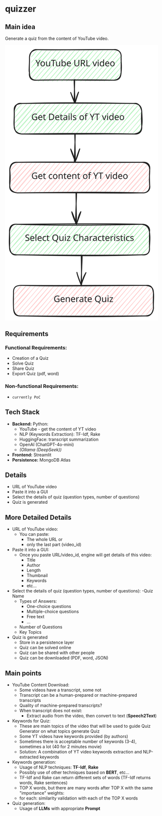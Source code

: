 # quizzer

## Main idea

Generate a quiz from the content of YouTube video.

![Idea](workflow.excalidraw.svg)

## Requirements

### Functional Requirements:

- Creation of a Quiz
- Solve Quiz
- Share Quiz
- Export Quiz (pdf, word)

### Non-functional Requirements:

- `currently PoC`

## Tech Stack

- **Backend:** Python:
  - YouTube - get the content of YT video
  - NLP (Keywords Extraction): TF-Idf, Rake
  - HuggingFace: transcript summarization
  - OpenAI (ChatGPT-4o-mini)
  - _(Ollama (DeepSeek))_
- **Frontend:** Streamlit
- **Persistence:** MongoDB Atlas

## Details

- URL of YouTube video
- Paste it into a GUI
- Select the details of quiz (question types, number of questions)
- Quiz is generated

## More Detailed Details

- URL of YouTube video:
  - You can paste:
    - The whole URL or
    - only the last part (video_id)
- Paste it into a GUI:
  - Once you paste URL/video_id, engine will get details of this video:
    - Title
    - Author
    - Length
    - Thumbnail
    - Keywords
    - etc...
- Select the details of quiz (question types, number of questions):
  -Quiz Name
  - Types of Answers:
    - One-choice questions
    - Multiple-choice questions
    - Free text
    - ...
  - Number of Questions
  - Key Topics
- Quiz is generated
  - Store in a persistence layer
  - Quiz can be solved online
  - Quiz can be shared with other people
  - Quiz can be downloaded (PDF, word, JSON)

## Main points

- YouTube Content Download:
  - Some videos have a transcript, some not
  - Transcript can be a human-prepared or machine-prepared transcripts
  - Quality of machine-prepared transcripts?
  - When transcript does not exist:
    - Extract audio from the video, then convert to text (**Speech2Text**)
- Keywords for Quiz:
  - These are main topics of the video that will be used to guide Quiz Generator on what topics generate Quiz
  - Some YT videos have keywords provided (by authors)
  - Sometimes there is acceptable number of keywords (3-4), sometimes a lot (40 for 2 minutes movie)
  - Solution: A combination of YT video keywords extraction and NLP-extracted keywords
- Keywords generation:
  - Usage of NLP techniques: **TF-Idf**, **Rake**
  - Possibly use of other techniques based on **BERT**, etc...
  - TF-Idf and Rake can return different sets of words (TF-Idf returns words, Rake sentences)
  - TOP X words, but there are many words after TOP X with the same "importance" weights:
  - for each: similarity validation with each of the TOP X words
- Quiz generation:
  - Usage of **LLMs** with appropriate **Prompt**
